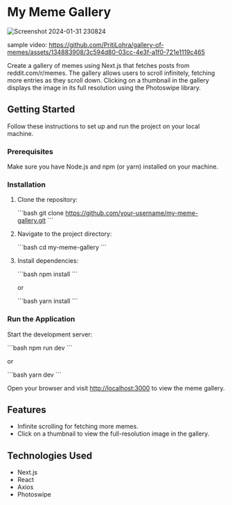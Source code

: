 # My Meme Gallery
![Screenshot 2024-01-31 230824](https://github.com/PritiLohra/gallery-of-memes/assets/134883908/4446aa26-8f58-44ce-a0b0-8aca81e419b3)

sample video: https://github.com/PritiLohra/gallery-of-memes/assets/134883908/3c594d80-03cc-4e3f-a1f0-721e1119c465


Create a gallery of memes using Next.js that fetches posts from reddit.com/r/memes. The gallery allows users to scroll infinitely, fetching more entries as they scroll down. Clicking on a thumbnail in the gallery displays the image in its full resolution using the Photoswipe library.

## Getting Started

Follow these instructions to set up and run the project on your local machine.

### Prerequisites

Make sure you have Node.js and npm (or yarn) installed on your machine.

### Installation

1. Clone the repository:

   \`\`\`bash
   git clone https://github.com/your-username/my-meme-gallery.git
   \`\`\`

2. Navigate to the project directory:

   \`\`\`bash
   cd my-meme-gallery
   \`\`\`

3. Install dependencies:

   \`\`\`bash
   npm install
   \`\`\`

   or

   \`\`\`bash
   yarn install
   \`\`\`

### Run the Application

Start the development server:

\`\`\`bash
npm run dev
\`\`\`

or

\`\`\`bash
yarn dev
\`\`\`

Open your browser and visit [http://localhost:3000](http://localhost:3000) to view the meme gallery.

## Features

- Infinite scrolling for fetching more memes.
- Click on a thumbnail to view the full-resolution image in the gallery.

## Technologies Used

- Next.js
- React
- Axios
- Photoswipe


